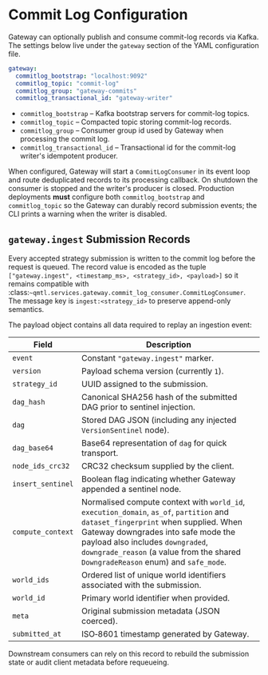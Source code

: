 # Commit Log Configuration

Gateway can optionally publish and consume commit-log records via Kafka. The
settings below live under the `gateway` section of the YAML configuration
file.

```yaml
gateway:
  commitlog_bootstrap: "localhost:9092"
  commitlog_topic: "commit-log"
  commitlog_group: "gateway-commits"
  commitlog_transactional_id: "gateway-writer"
```

- `commitlog_bootstrap` – Kafka bootstrap servers for commit-log topics.
- `commitlog_topic` – Compacted topic storing commit-log records.
- `commitlog_group` – Consumer group id used by Gateway when processing the
  commit log.
- `commitlog_transactional_id` – Transactional id for the commit-log writer's
  idempotent producer.

When configured, Gateway will start a `CommitLogConsumer` in its event loop and
route deduplicated records to its processing callback. On shutdown the consumer
is stopped and the writer's producer is closed. Production deployments **must**
configure both ``commitlog_bootstrap`` and ``commitlog_topic`` so the Gateway
can durably record submission events; the CLI prints a warning when the writer
is disabled.

## `gateway.ingest` Submission Records

Every accepted strategy submission is written to the commit log before the
request is queued. The record value is encoded as the tuple
``["gateway.ingest", <timestamp_ms>, <strategy_id>, <payload>]`` so it remains
compatible with :class:`~qmtl.services.gateway.commit_log_consumer.CommitLogConsumer`.
The message key is ``ingest:<strategy_id>`` to preserve append-only semantics.

The payload object contains all data required to replay an ingestion event:

| Field | Description |
| --- | --- |
| ``event`` | Constant ``"gateway.ingest"`` marker. |
| ``version`` | Payload schema version (currently ``1``). |
| ``strategy_id`` | UUID assigned to the submission. |
| ``dag_hash`` | Canonical SHA256 hash of the submitted DAG prior to sentinel injection. |
| ``dag`` | Stored DAG JSON (including any injected ``VersionSentinel`` node). |
| ``dag_base64`` | Base64 representation of ``dag`` for quick transport. |
| ``node_ids_crc32`` | CRC32 checksum supplied by the client. |
| ``insert_sentinel`` | Boolean flag indicating whether Gateway appended a sentinel node. |
| ``compute_context`` | Normalised compute context with ``world_id``, ``execution_domain``, ``as_of``, ``partition`` and ``dataset_fingerprint`` when supplied. When Gateway downgrades into safe mode the payload also includes ``downgraded``, ``downgrade_reason`` (a value from the shared ``DowngradeReason`` enum) and ``safe_mode``. |
| ``world_ids`` | Ordered list of unique world identifiers associated with the submission. |
| ``world_id`` | Primary world identifier when provided. |
| ``meta`` | Original submission metadata (JSON coerced). |
| ``submitted_at`` | ISO‑8601 timestamp generated by Gateway. |

Downstream consumers can rely on this record to rebuild the submission state or
audit client metadata before requeueing.
